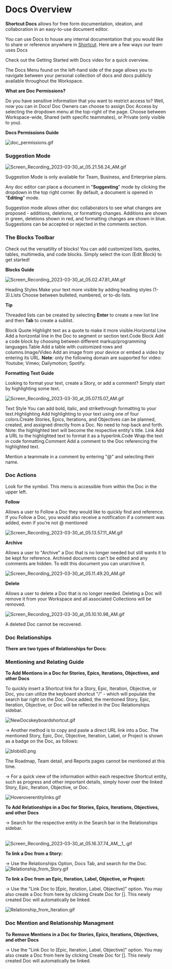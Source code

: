 # Docs Overview

**Shortcut Docs** allows for free form documentation, ideation, and collaboration in an easy-to-use document editor.&#x20;

You can use Docs to house any internal documentation that you would like to share or reference anywhere in [Shortcut](https://www.shortcut.com/). Here are a few ways our team uses Docs&#x20;

Check out the Getting Started with Docs video for a quick overview.

The Docs Menu found on the left-hand side of the page allows you to navigate between your personal collection of docs and docs publicly available throughout the Workspace.

&#x20;**&#x20;What are Doc Permissions?**

Do you have sensitive information that you want to restrict access to? Well, now you can in Docs! Doc Owners can choose to assign Doc Access by selecting the dropdown menu at the top-right of the page. Choose between Workspace-wide, Shared (with specific teammates), or Private (only visible to you).

**Docs Permissions Guide**

![doc\_permissions.gif](https://help.shortcut.com/hc/article_attachments/35586426600212)

### Suggestion Mode <a href="#h_01hmvcqjqnjfj1dn74771e6gjj" id="h_01hmvcqjqnjfj1dn74771e6gjj"></a>

![Screen\_Recording\_2023-03-30\_at\_05.21.56.24\_AM.gif](https://help.shortcut.com/hc/article_attachments/14407882427028)

Suggestion Mode is only available for Team, Business, and Enterprise plans.

Any doc editor can place a document in "**Suggesting**" mode by clicking the dropdown in the top right corner. By default, a document is opened in "**Editing**" mode.

Suggestion mode allows other doc collaborators to see what changes are proposed - additions, deletions, or formatting changes. Additions are shown in green, deletions shown in red, and formatting changes are shown in blue. Suggestions can be accepted or rejected in the comments section.

### The Blocks Toolbar <a href="#h_01hmvcqjqn004b1660wgpmrz3h" id="h_01hmvcqjqn004b1660wgpmrz3h"></a>

Check out the versatility of blocks! You can add customized lists, quotes, tables, multimedia, and code blocks. Simply select the icon  (Edit Block) to get started!

**Blocks Guide**

![Screen\_Recording\_2023-03-30\_at\_05.02.47.81\_AM.gif](https://help.shortcut.com/hc/article_attachments/14407273745556)

Heading Styles  Make your text more visible by adding heading styles (1-3).Lists  Choose between bulleted, numbered, or to-do lists.

**Tip**

Threaded lists can be created by selecting **Enter** to create a new list line and then **Tab** to create a sublist.

Block Quote  Highlight text as a quote to make it more visible.Horizontal Line  Add a horizontal line in the Doc to segment or section text.Code Block  Add a code block by choosing between different markup/programming languages.Table  Add a table with customized rows and columns.Image/Video  Add an image from your device or embed a video by entering its URL. **Note**: only the following domain are supported for video: Youtube; Vimeo; Dailymotion; Spotify.

**Formatting Text Guide**

Looking to format your text, create a Story, or add a comment? Simply start by highlighting some text.

![Screen\_Recording\_2023-03-30\_at\_05.07.15.07\_AM.gif](https://help.shortcut.com/hc/article_attachments/14407468892180)

Text Style  You can add bold, italic, and strikethrough formatting to your text.Highlighting  Add highlighting to your text using one of four colors.Create  Stories, Epics, Iterations, and Objectives can be planned, created, and assigned directly from a Doc. No need to hop back and forth.          Note: the highlighted text will become the respective entity's title. Link  Add a URL to the highlighted text to format it as a hyperlink.Code  Wrap the text in code formatting.Comment  Add a comment to the Doc referencing the highlighted text.

Mention a teammate in a comment by entering "@" and selecting their name.

### Doc Actions <a href="#h_01hmvcqjqp76ymjjypcnhrq3ej" id="h_01hmvcqjqp76ymjjypcnhrq3ej"></a>

Look for the symbol. This menu is accessible from within the Doc in the upper left.

**Follow**

Allows a user to Follow a Doc they would like to quickly find and reference. If you Follow a Doc, you would also receive a notification if a comment was added, even if you’re not @ mentioned

![Screen\_Recording\_2023-03-30\_at\_05.13.57.11\_AM.gif](https://help.shortcut.com/hc/article_attachments/14407639332628)

**Archive**

Allows a user to "Archive" a Doc that is no longer needed but still wants it to be kept for reference. Archived documents can't be edited and any comments are hidden. To edit this document you can unarchive it.

![Screen\_Recording\_2023-03-30\_at\_05.11.49.20\_AM.gif](https://help.shortcut.com/hc/article_attachments/14407596220564)

**Delete**

Allows a user to delete a Doc that is no longer needed. Deleting a Doc will remove it from your Workspace and all associated Collections will be removed.

![Screen\_Recording\_2023-03-30\_at\_05.10.10.98\_AM.gif](https://help.shortcut.com/hc/article_attachments/14407500523924)

A deleted Doc cannot be recovered.

### Doc Relationships <a href="#h_01hmvcqjqpdhyzs0hnf1vfhz58" id="h_01hmvcqjqpdhyzs0hnf1vfhz58"></a>

**There are two types of Relationships for Docs:**

### Mentioning and Relating Guide <a href="#h_01hmvcqjqpvp9k6kgyydebthqk" id="h_01hmvcqjqpvp9k6kgyydebthqk"></a>

**To Add Mentions in a Doc for Stories, Epics, Iterations, Objectives, and other Docs**

To quickly insert a Shortcut link for a Story, Epic, Iteration, Objective, or Doc, you can utilize the keyboard shortcut "/"  - which will populate the search bar right on the Doc. Once added, the mentioned Story, Epic, Iteration, Objective, or Doc will be reflected in the Doc Relationships sidebar.&#x20;

![NewDocskeyboardshortcut.gif](https://help.shortcut.com/hc/article_attachments/14408550570388)

→ Another method is to copy and paste a direct URL link into a Doc. The mentioned Story, Epic, Doc, Objective, Iteration, Label, or Project is shown as a badge on the Doc, as follows:

![blobid0.png](https://help.shortcut.com/hc/article_attachments/14408488316564)

The Roadmap, Team detail, and Reports pages cannot be mentioned at this time.

→ For a quick view of the information within each respective Shortcut entity, such as progress and other important details, simply hover over the linked Story, Epic, Iteration, Objective, or Doc.

![Hoveroverentitylinks.gif](https://help.shortcut.com/hc/article_attachments/14408680882964)

**To Add Relationships in a Doc for Stories, Epics, Iterations, Objectives, and other Docs**

→ Search for the respective entity in the Search bar in the Relationships sidebar.

\
![Screen\_Recording\_2023-03-30\_at\_05.16.37.74\_AM\_\_1\_.gif](https://help.shortcut.com/hc/article_attachments/14408495082900)

**To link a Doc from a Story:**&#x20;

→ Use the Relationships Option, Docs Tab, and search for the Doc.\
![Relationship\_from\_Story.gif](https://help.shortcut.com/hc/article_attachments/14408526776468)

**To link a Doc from an Epic, Iteration, Label, Objective, or Project:**

→ Use the "Link Doc to \[Epic, Iteration, Label, Objective]" option. You may also create a Doc from here by clicking Create Doc for \[]. This newly created Doc will automatically be linked.

![Relationship\_from\_Iteration.gif](https://help.shortcut.com/hc/article_attachments/14408525234708)

### Doc Mention and Relationship Managment <a href="#h_01jxfm8evx2taqsfmzp30k4mdy" id="h_01jxfm8evx2taqsfmzp30k4mdy"></a>

**To Remove Mentions in a Doc for Stories, Epics, Iterations, Objectives, and other Docs**

→ Use the "Link Doc to \[Epic, Iteration, Label, Objective]" option. You may also create a Doc from here by clicking Create Doc for \[]. This newly created Doc will automatically be linked.
